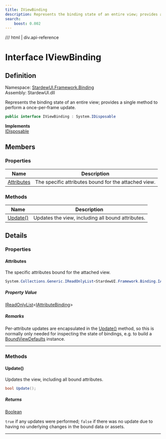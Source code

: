 ```yaml
---
title: IViewBinding
description: Represents the binding state of an entire view; provides a single method to perform a once-per-frame update.
search:
    boost: 0.002
---
```


<link rel="stylesheet" href="/StardewUI/stylesheets/reference.css" />

/// html | div.api-reference

# Interface IViewBinding

## Definition

<div class="api-definition" markdown>

Namespace: [StardewUI.Framework.Binding](index.md)  
Assembly: StardewUI.dll  

</div>

Represents the binding state of an entire view; provides a single method to perform a once-per-frame update.

```cs
public interface IViewBinding : System.IDisposable
```

**Implements**  
[IDisposable](https://learn.microsoft.com/en-us/dotnet/api/system.idisposable)

## Members

### Properties

 | Name | Description |
| --- | --- |
| [Attributes](#attributes) | The specific attributes bound for the attached view. | 

### Methods

 | Name | Description |
| --- | --- |
| [Update()](#update) | Updates the view, including all bound attributes. | 

## Details

### Properties

#### Attributes

The specific attributes bound for the attached view.

```cs
System.Collections.Generic.IReadOnlyList<StardewUI.Framework.Binding.IAttributeBinding> Attributes { get; }
```

##### Property Value

[IReadOnlyList](https://learn.microsoft.com/en-us/dotnet/api/system.collections.generic.ireadonlylist-1)<[IAttributeBinding](iattributebinding.md)>

##### Remarks

Per-attribute updates are encapsulated in the [Update()](iviewbinding.md#update) method, so this is normally only needed for inspecting the state of bindings, e.g. to build a [BoundViewDefaults](boundviewdefaults.md) instance.

-----

### Methods

#### Update()

Updates the view, including all bound attributes.

```cs
bool Update();
```

##### Returns

[Boolean](https://learn.microsoft.com/en-us/dotnet/api/system.boolean)

  `true` if any updates were performed; `false` if there was no update due to having no underlying changes in the bound data or assets.

-----


